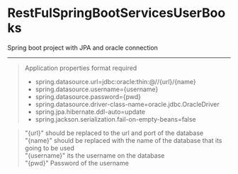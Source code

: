 # RestFulSpringBootServicesUserBooks
Spring boot project with JPA and oracle connection

---

> Application properties format required
> * spring.datasource.url=jdbc:oracle:thin:@//{url}/{name}
> * spring.datasource.username={username}
> * spring.datasource.password={pwd}
> * spring.datasource.driver-class-name=oracle.jdbc.OracleDriver
> * spring.jpa.hibernate.ddl-auto=update
> * spring.jackson.serialization.fail-on-empty-beans=false

> "{url}" should be replaced to the url and port of the database  
> "{name}" should be replaced with the name of the database that its going to be used  
> "{username}" its the username on the database  
> "{pwd}" Password of the username